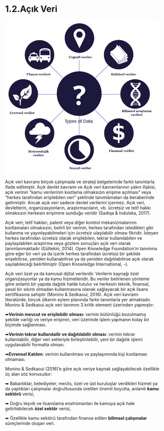 # 1.2.Açık Veri

![](../.gitbook/assets/2.png)

Açık veri kavramı birçok çalışmada ve strateji belgelerinde farklı tanımlarla ifade edilmiştir. Açık devlet kavramı ve Açık veri kavramlarının yakın ilişkisi, açık verinin “kamu verilerinin kısıtlama olmaksızın erişime açılması” veya “herkes tarafından erişilebilen veri” şeklinde tanımlamaları da beraberinde getirmiştir. Ancak açık veri sadece devlet verilerini içermez. Açık veri, devletlerin, organizasyonların, araştırmacıların, vb. ücretsiz ve telif hakkı olmaksızın herkesin erişimine sunduğu veridir \(Sadiqa & Indulska, 2017\).

Açık veri; telif hakları, patent veya diğer kontrol mekanizmalarının kısıtlamaları olmaksızın, belirli bir verinin, herkes tarafından istedikleri gibi kullanma ve yayınlayabilmeleri için ücretsiz ulaşılabilir olması fikridir. İsteyen herkes tarafından ücretsiz olarak erişilebilen, tekrar kullanılabilen ve paylaşılabilen araştırma veya gözlem sonuçları açık veri olarak tanımlanmaktadır \(Gültekin, 2014\). Open Knowledge Foundation’ın tanımına göre eğer bir veri ya da içerik herkes tarafından ücretsiz bir şekilde erişebilirse, yeniden kullanabilirse ya da yeniden dağıtılabilirse açık olarak sayılabileceği belirtilmiştir \(Open Knowledge International, -\).

Açık veri özel ya da kamusal dijital verilerdir. Verilerin kaynağı özel organizasyonlar ya da kamu hizmetleridir. Bu veriler belirlenen yönteme göre anlamlı bir yapıda dağıtık halde tutulur ve herkesin  teknik, finansal, yasal bir sıkıntı olmadan kullanmasına olanak sağlayacak bir açık lisans sertifikasına sahiptir \(Monino & Sedkaoui, 2016\). Açık veri kavramı literatürde, birçok ülkenin eylem planında farklı tanımlarla yer almaktadır. Monino & Sedkaoui açık veri tanımını 3 kritik element üzerinden yapmıştır:

➡**Verinin mevcut ve erişilebilir olması:** verinin bütünlüğü bozulmamış şekilde varlığı ve veriye erişimin, veri üzerinde işlem yapmanın kolay bir biçimde sağlanması.

➡**Verinin tekrar kullanılailir ve dağıtılabilir olması**: verinin tekrar kullanılabilir, diğer veri setleriyle birleştirilebilir, yeni bir dağıtık işlemi uygulanabilir formatta olması.

➡**Evrensel Katılım:** verinin kullanılması ve paylaşımında kişi kısıtlaması olmaması.

Monino & Sedkaoui \(2016\)’e göre açık veriye kaynak sağlayabilecek özellikle üç alan söz konusudur:

➡ Bakanlıklar, belediyeler, meclis, özel ve üst kuruluşlar verdikleri hizmet ya da yaptıkları çalışmalar                      doğrultusunda üretilen önemli boyutta, anlamlı **kamu sektörü** verisi,

➡ Doğru teşvik ve lisanslama enstrümanları ile kamuya açık hale getirilebilecek **özel sektör** verisi,

➡ Özellikle kamu sektörü tarafından finanse edilen **bilimsel çalışmalar** süreçlerinde oluşan veri.





